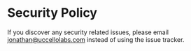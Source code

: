 # Security Policy

If you discover any security related issues, please email jonathan@uccellolabs.com instead of using the issue tracker.
